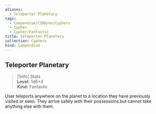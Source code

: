 ```yaml
---
aliases:
  - Teleporter Planetary
tags:
  - Compendium/CSRD/en/Cyphers
  - Cypher
  - Cypher/Fantastic
title: Teleporter Planetary
collection: Cyphers
kind: Compendium
---
```

## Teleporter Planetary  
>[!info] Stats  
> **Level:** 1d6+4  
> **Kind:** Fantastic
  
User teleports anywhere on the planet to a location they have previously visited or seen. They arrive safely with their possessions but cannot take anything else with them.